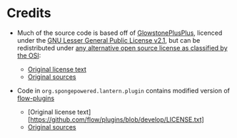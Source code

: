 # Credits

- Much of the source code is based off of [GlowstonePlusPlus](http://github.com/GlowstonePlusPlus/GlowstonePlusPlus), licenced under the [GNU Lesser General Public License v2.1](http://www.gnu.org/licenses/lgpl-2.1.html), but can be redistributed under [any alternative open source license as classified by the OSI](http://opensource.org/licenses):
  - [Original license text](https://github.com/GlowstonePlusPlus/GlowstonePlusPlus/blob/master/LICENSE)
  - [Original sources](https://github.com/GlowstonePlusPlus/GlowstonePlusPlus)

- Code in `org.spongepowered.lantern.plugin` contains modified version of [flow-plugins](https://github.com/flow/plugins)
  - [Original license text][https://github.com/flow/plugins/blob/develop/LICENSE.txt]
  - [Original sources](https://github.com/flow/plugins)